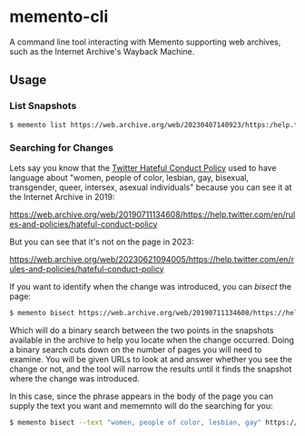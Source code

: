 # memento-cli

A command line tool interacting with Memento supporting web archives, such as the Internet Archive's Wayback Machine.

## Usage

### List Snapshots

```bash
$ memento list https://web.archive.org/web/20230407140923/https:/help.twitter.com/en/rules-and-policies/hateful-conduct-policy
```

### Searching for Changes

Lets say you know that the [Twitter Hateful Conduct Policy](https://help.twitter.com/en/rules-and-policies/hateful-conduct-policy) used to have language about "women, people of color, lesbian, gay, bisexual, transgender, queer, intersex, asexual individuals" because you can see it at the Internet Archive in 2019:

https://web.archive.org/web/20190711134608/https://help.twitter.com/en/rules-and-policies/hateful-conduct-policy

But you can see that it's not on the page in 2023:

https://web.archive.org/web/20230621094005/https://help.twitter.com/en/rules-and-policies/hateful-conduct-policy

If you want to identify when the change was introduced, you can *bisect* the page:

```bash
$ memento bisect https://web.archive.org/web/20190711134608/https://help.twitter.com/en/rules-and-policies/hateful-conduct-policy https://web.archive.org/web/20230621094005/https://help.twitter.com/en/rules-and-policies/hateful-conduct-policy
```

Which will do a binary search between the two points in the snapshots available in the archive to help you locate when the change occurred. Doing a binary search cuts down on the number of pages you will need to examine. You will be given URLs to look at and answer whether you see the change or not, and the tool will narrow the results until it finds the snapshot where the change was introduced.

In this case, since the phrase appears in the body of the page you can supply the text you want and mememnto will do the searching for you:

```bash
$ memento bisect --text "women, people of color, lesbian, gay" https://web.archive.org/web/20190711134608/https://help.twitter.com/en/rules-and-policies/hateful-conduct-policy https://web.archive.org/web/20230621094005/https://help.twitter.com/en/rules-and-policies/hateful-conduct-policy
```
